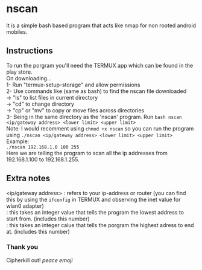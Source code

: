 # nscan
It is a simple bash based program that acts like nmap for non rooted android mobiles.

## Instructions
To run the porgram you'll need the TERMUX app which can be found in the play store.  
On downloading...  
1- Run "termux-setup-storage" and allow permissions  
2- Use commands like (same as bash) to find the nscan file downloaded  
          -> "ls" to list files in current directory  
          -> "cd" to change directory  
          -> "cp" or "mv" to copy or move files across directories  
3- Being in the same directory as the 'nscan' program. Run `bash nscan <ip/gateway address> <lower limit> <upper limit>`  
Note: I would recomment using `chmod +x nscan` so you can run the program using `./nscan <ip/gateway address> <lower limit> <upper limit>`  
Example:  
  `./nscan 192.168.1.0 100 255`  
  Here we are telling the program to scan all the ip addresses from 192.168.1.100 to 192.168.1.255.  

## Extra notes
<ip/gateway address> : refers to your ip-address or router (you can find this by using the `ifconfig` in TERMUX and observing the inet value for wlan0 adapter)  
<lower limit>        : this takes an integer value that tells the program the lowest address to start from. (includes this number)  
<upper limit>        : this takes an integer calue that tells the porgram the highest adress to end at. (includes this number)  
  
### Thank you
Cipherkill out! *peace emoji*
